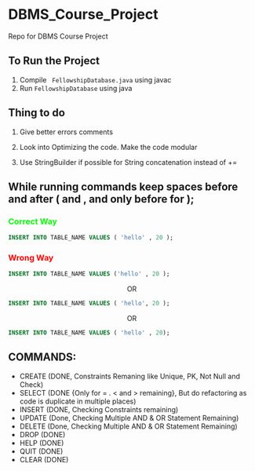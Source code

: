# DBMS_Course_Project

Repo for DBMS Course Project

## To Run the Project

1. Compile ` FellowshipDatabase.java` using javac
2. Run `FellowshipDatabase` using java

## Thing to do

1. Give better errors comments

2. Look into Optimizing the code. Make the code modular

3. Use StringBuilder if possible for String concatenation instead of +=

## While running commands keep spaces before and after ( and , and only before for );

<h3 style="color:#00ff00">Correct Way</h3>
 
```sql
INSERT INTO TABLE_NAME VALUES ( 'hello' , 20 );
```
<h3 style="color:#ff0000">Wrong Way</h3>

```sql
INSERT INTO TABLE_NAME VALUES ('hello' , 20 );
```

<p style="text-align:center">OR</p>

```sql
INSERT INTO TABLE_NAME VALUES ( 'hello', 20 );
```

<p style="text-align:center">OR</p>

```sql
INSERT INTO TABLE_NAME VALUES ( 'hello' , 20);
```

## COMMANDS:

<ul>
<li>
CREATE (DONE, Constraints Remaning like Unique, PK, Not Null and Check)
</li>
<li>
SELECT (DONE {Only for = . < and > remaining}, But do refactoring as code is duplicate in multiple places)
</li>
<li>
INSERT (DONE, Checking Constraints remaining)
</li>
<li>
UPDATE (Done, Checking Multiple AND & OR Statement Remaining)
</li>
<li>
DELETE (Done, Checking Multiple AND & OR Statement Remaining)
</li>
<li>
DROP (DONE)
</li>
<li>
HELP (DONE)
</li>
<li>
QUIT (DONE)
</li>
<li>
CLEAR (DONE)
</li>
</ul>

